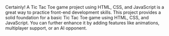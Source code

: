 Certainly! A Tic Tac Toe game project using HTML, CSS, and JavaScript is a great way to practice front-end development skills. 
This project provides a solid foundation for a basic Tic Tac Toe game using HTML, CSS, and JavaScript. You can further enhance it by adding features like animations, multiplayer support, or an AI opponent.
